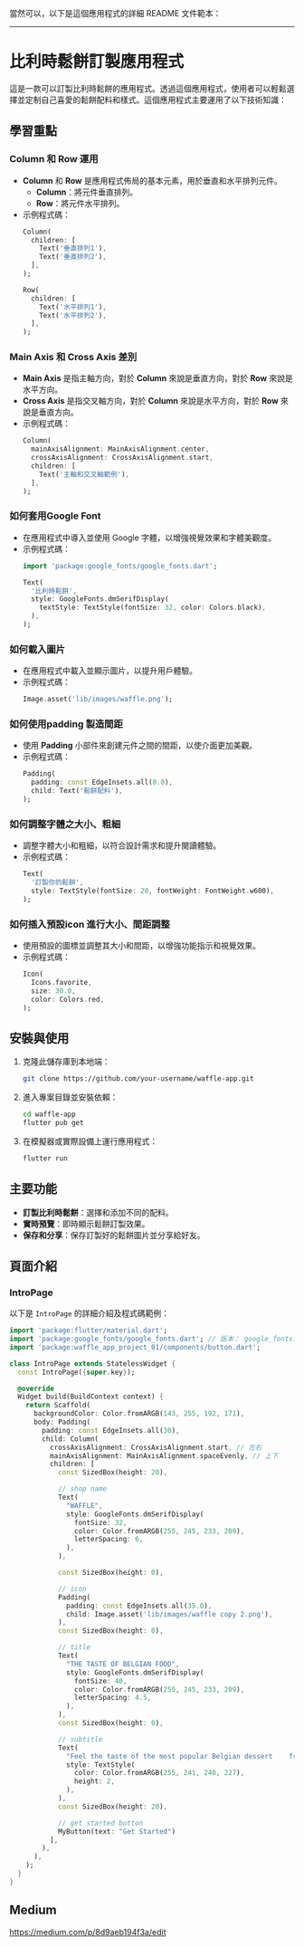 當然可以，以下是這個應用程式的詳細 README 文件範本：

---

# 比利時鬆餅訂製應用程式

這是一款可以訂製比利時鬆餅的應用程式。透過這個應用程式，使用者可以輕鬆選擇並定制自己喜愛的鬆餅配料和樣式。這個應用程式主要運用了以下技術知識：

## 學習重點

### Column 和 Row 運用
- **Column** 和 **Row** 是應用程式佈局的基本元素，用於垂直和水平排列元件。
  - **Column**：將元件垂直排列。
  - **Row**：將元件水平排列。
- 示例程式碼：
  ```dart
  Column(
    children: [
      Text('垂直排列1'),
      Text('垂直排列2'),
    ],
  );

  Row(
    children: [
      Text('水平排列1'),
      Text('水平排列2'),
    ],
  );
  ```

### Main Axis 和 Cross Axis 差別
- **Main Axis** 是指主軸方向，對於 **Column** 來說是垂直方向，對於 **Row** 來說是水平方向。
- **Cross Axis** 是指交叉軸方向，對於 **Column** 來說是水平方向，對於 **Row** 來說是垂直方向。
- 示例程式碼：
  ```dart
  Column(
    mainAxisAlignment: MainAxisAlignment.center,
    crossAxisAlignment: CrossAxisAlignment.start,
    children: [
      Text('主軸和交叉軸範例'),
    ],
  );
  ```

### 如何套用Google Font
- 在應用程式中導入並使用 Google 字體，以增強視覺效果和字體美觀度。
- 示例程式碼：
  ```dart
  import 'package:google_fonts/google_fonts.dart';

  Text(
    '比利時鬆餅',
    style: GoogleFonts.dmSerifDisplay(
      textStyle: TextStyle(fontSize: 32, color: Colors.black),
    ),
  );
  ```

### 如何載入圖片
- 在應用程式中載入並顯示圖片，以提升用戶體驗。
- 示例程式碼：
  ```dart
  Image.asset('lib/images/waffle.png');
  ```

### 如何使用padding 製造間距
- 使用 **Padding** 小部件來創建元件之間的間距，以使介面更加美觀。
- 示例程式碼：
  ```dart
  Padding(
    padding: const EdgeInsets.all(8.0),
    child: Text('鬆餅配料'),
  );
  ```

### 如何調整字體之大小、粗細
- 調整字體大小和粗細，以符合設計需求和提升閱讀體驗。
- 示例程式碼：
  ```dart
  Text(
    '訂製你的鬆餅',
    style: TextStyle(fontSize: 20, fontWeight: FontWeight.w600),
  );
  ```

### 如何插入預設icon 進行大小、間距調整
- 使用預設的圖標並調整其大小和間距，以增強功能指示和視覺效果。
- 示例程式碼：
  ```dart
  Icon(
    Icons.favorite,
    size: 30.0,
    color: Colors.red,
  );
  ```

## 安裝與使用

1. 克隆此儲存庫到本地端：
   ```bash
   git clone https://github.com/your-username/waffle-app.git
   ```

2. 進入專案目錄並安裝依賴：
   ```bash
   cd waffle-app
   flutter pub get
   ```

3. 在模擬器或實際設備上運行應用程式：
   ```bash
   flutter run
   ```

## 主要功能

- **訂製比利時鬆餅**：選擇和添加不同的配料。
- **實時預覽**：即時顯示鬆餅訂製效果。
- **保存和分享**：保存訂製好的鬆餅圖片並分享給好友。

## 頁面介紹

### IntroPage

以下是 `IntroPage` 的詳細介紹及程式碼範例：

```dart
import 'package:flutter/material.dart';
import 'package:google_fonts/google_fonts.dart'; // 版本： google_fonts: ^6.2.1
import 'package:waffle_app_project_01/components/button.dart';

class IntroPage extends StatelessWidget {
  const IntroPage({super.key});

  @override
  Widget build(BuildContext context) {
    return Scaffold(
      backgroundColor: Color.fromARGB(143, 255, 192, 171),
      body: Padding(
        padding: const EdgeInsets.all(30),
        child: Column(
          crossAxisAlignment: CrossAxisAlignment.start, // 左右
          mainAxisAlignment: MainAxisAlignment.spaceEvenly, // 上下
          children: [
            const SizedBox(height: 20),

            // shop name
            Text(
              "WAFFLE",
              style: GoogleFonts.dmSerifDisplay(
                fontSize: 32,
                color: Color.fromARGB(255, 245, 233, 209),
                letterSpacing: 6,
              ),
            ),

            const SizedBox(height: 0),

            // icon
            Padding(
              padding: const EdgeInsets.all(35.0),
              child: Image.asset('lib/images/waffle copy 2.png'),
            ),
            const SizedBox(height: 0),

            // title
            Text(
              "THE TASTE OF BELGIAN FOOD",
              style: GoogleFonts.dmSerifDisplay(
                fontSize: 40,
                color: Color.fromARGB(255, 245, 233, 209),
                letterSpacing: 4.5,
              ),
            ),
            const SizedBox(height: 0),

            // subtitle
            Text(
              "Feel the taste of the most popular Belgian dessert    from anywhere and anytime",
              style: TextStyle(
                color: Color.fromARGB(255, 241, 240, 227),
                height: 2,
              ),
            ),
            const SizedBox(height: 20),

            // get started button
            MyButton(text: "Get Started")
          ],
        ),
      ),
    );
  }
}
```



## Medium
https://medium.com/p/8d9aeb194f3a/edit
